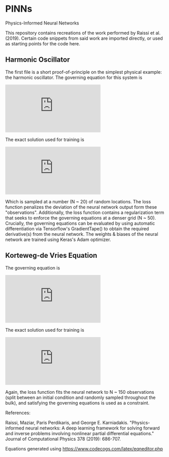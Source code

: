 # PINNs
Physics-Informed Neural Networks

This repository contains recreations of the work performed by Raissi et al. (2019). Certain code snippets from said work are imported directly, or used as starting points for the code here.

## Harmonic Oscillator
The first file is a short proof-of-principle on the simplest physical example: the harmonic oscillator. The governing equation for this system is 

![u'' + u = 0,](https://latex.codecogs.com/gif.latex?u%27%27%20&plus;%20u%20%3D%200%2C)

The exact solution used for training is

![u(x) = cos(x).](https://latex.codecogs.com/gif.latex?u%28x%29%20%3D%20%5Ccos%28x%29%2C%20%5C%3A%5C%3A%20x%5Cin%5B0%2C%204%5Cpi%29)

Which is sampled at a number (N ~ 20) of random locations. The loss function penalizes the deviation of the neural network output form these "observations". Additionally, the loss function contains a regularization term that seeks to enforce the governing equations at a denser grid (N ~ 50). Crucially, the governing equations can be evaluated by using automatic differentiation via Tensorflow's GradientTape() to obtain the required derivative(s) from the neural network. The weights & biases of the neural network are trained using Keras's Adam optimizer.

## Korteweg-de Vries Equation
The governing equation is 

![](https://latex.codecogs.com/gif.latex?%5Cpartial_t%20u%20&plus;%20%5Cpartial_%7Bxxx%7Du%20&plus;%206%20u%20%5Cpartial_xu%20%3D%200)

The exact solution used for training is 

![u(x,t) = 1/2 sech^2(1/2(x - t))](https://latex.codecogs.com/gif.latex?u%28x%2Ct%29%20%3D%20%5Cfrac%7B1%7D%7B2%7D%20%5Ctext%7Bsech%7D%5E2%28%5Cfrac%7B1%7D%7B2%7D%28x%20-%20t%29%29%2C%20%5C%3A%5C%3A%5C%3A%20x%5Cin%5B0%2C10%5D%2C%20t%5Cin%5Ctimes%5B0%2C10%5D)

Again, the loss function fits the neural network to N ~ 150 observations (split between an initial condition and randomly sampled throughout the bulk), and satisfying the governing equations is used as a constraint.


References:

Raissi, Maziar, Paris Perdikaris, and George E. Karniadakis. "Physics-informed neural networks: A deep learning framework for solving forward and inverse problems involving nonlinear partial differential equations." Journal of Computational Physics 378 (2019): 686-707.

Equations generated using https://www.codecogs.com/latex/eqneditor.php
